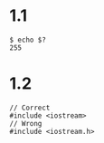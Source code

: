 # 1.1

```
$ echo $?
255
```

# 1.2

```
// Correct
#include <iostream> 
// Wrong
#include <iostream.h>
```
